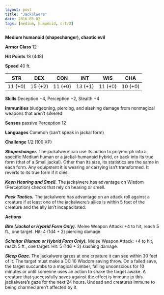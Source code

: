```yaml
---
layout: post
title: "Jackalwere"
date: 2016-03-02
tags: [medium, humanoid, cr1/2]
---
```


**Medium humanoid (shapechanger), chaotic evil**

**Armor Class** 12

**Hit Points** 18 (4d8)

**Speed** 40 ft.

|   STR   |   DEX   |   CON   |   INT   |   WIS   |   CHA   |
|:-----:|:-----:|:-----:|:-----:|:-----:|:-----:|
| 11 (+0) | 15 (+2) | 11 (+0) | 13 (+1) | 11 (+0) | 10 (+0) |

**Skills** Deception +4, Perception +2, Stealth +4

**Immunities** bludgeoning, piercing, and slashing damage from nonmagical weapons that aren’t silvered

**Senses** passive Perception 12

**Languages** Common (can’t speak in jackal form)

**Challenge** 1/2 (100 XP)

***Shapechanger.*** The jackalwere can use its action to polymorph into a specific Medium human or a jackal-humanoid hybrid, or back into its true form (that of a Small jackal). Other than its size, its statistics are the same in each form. Any equipment it is wearing or carrying isn’t transformed. It reverts to its true form if it dies.

***Keen Hearing and Smell.*** The jackalwere has advantage on Wisdom (Perception) checks that rely on hearing or smell.

***Pack Tactics.*** The jackalwere has advantage on an attack roll against a creature if at least one of the jackalwere’s allies is within 5 feet of the creature and the ally isn’t incapacitated.

**Actions**

***Bite (Jackal or Hybrid Form Only).*** Melee Weapon Attack: +4 to hit, reach 5 ft., one target. Hit: 4 (1d4 + 2) piercing damage.

***Scimitar (Human or Hybrid Form Only).*** Melee Weapon Attack: +4 to hit, reach 5 ft., one target. Hit: 5 (1d6 + 2) slashing damage.

***Sleep Gaze.*** The jackalwere gazes at one creature it can see within 30 feet of it. The target must make a DC 10 Wisdom saving throw. On a failed save, the target succumbs to a magical slumber, falling unconscious for 10 minutes or until someone uses an action to shake the target awake. A creature that successfully saves against the effect is immune to this jackalwere’s gaze for the next 24 hours. Undead and creatures immune to being charmed aren’t affected by it.

